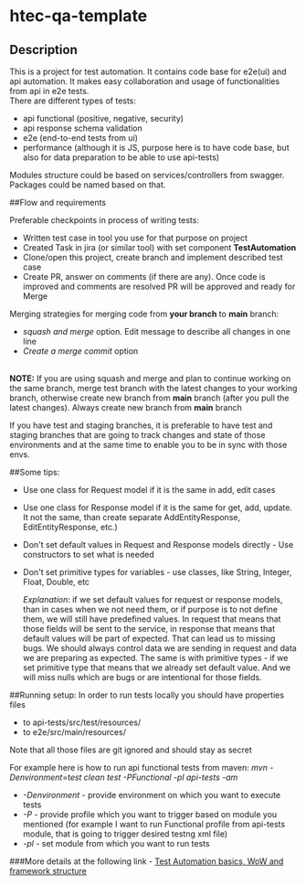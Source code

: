 # htec-qa-template

## Description
This is a project for test automation. It contains code base for e2e(ui) and api automation. It makes easy collaboration and usage of functionalities from api in e2e tests. 
<br/>There are different types of tests:
* api functional (positive, negative, security)
* api response schema validation
* e2e (end-to-end tests from ui)
* performance (although it is JS, purpose here is to have code base, but also for data preparation to be able to use api-tests)

Modules structure could be based on services/controllers from swagger. Packages could be named based on that.

##Flow and requirements

Preferable checkpoints in process of writing tests:
* Written test case in tool you use for that purpose on project
* Created Task in jira (or similar tool) with set component **TestAutomation**
* Clone/open this project, create branch and implement described test case
* Create PR, answer on comments (if there are any). Once code is improved and comments are resolved PR will be approved and ready for Merge

Merging strategies for merging code from **your branch** to **main** branch:
* *squash and merge* option. Edit message to describe all changes in one line
* *Create a merge commit* option

<br/>**NOTE:** If you are using squash and merge and plan to continue working on the same branch, merge test branch with the latest changes to your working branch, otherwise create new branch from **main** branch (after you pull the latest changes).
Always create new branch from **main** branch

If you have test and staging branches, it is preferable to have test and staging branches that are going to track changes and state of
those environments and at the same time to enable you to be in sync with those envs. 


##Some tips:
* Use one class for Request model if it is the same in add, edit cases
* Use one class for Response model if it is the same for get, add, update. It not the same, than create separate AddEntityResponse, EditEntityResponse, etc.)
* Don't set default values in Request and Response models directly - Use constructors to set what is needed
* Don't set primitive types for variables - use classes, like String, Integer, Float, Double, etc

  *Explanation*: if we set default values for request or response models, than in cases when we not need them, or if purpose is to not define them, we will still have predefined values. In request that means that those fields will be sent to the service, in response that means that default values will be part of expected. That can lead us to missing bugs. We should always control data we are sending in request and data we are preparing as expected.
  The same is with primitive types - if we set primitive type that means that we already set default value. And we will miss nulls which are bugs or are intentional for those fields.
  
##Running setup:
In order to run tests locally you should have properties files
* to api-tests/src/test/resources/ 
* to e2e/src/main/resources/

Note that all those files are git ignored and should stay as secret

For example here is how to run api functional tests from maven: *mvn -Denvironment=test clean test -PFunctional -pl api-tests -am*
* *-Denvironment* - provide environment on which you want to execute tests <br/>
* *-P* - provide profile which you want to trigger based on module you mentioned (for example I want to run Functional profile from api-tests module, that is going to trigger desired testng xml file) <br/>
* *-pl* - set module from which you want to run tests

###More details at the following link - [Test Automation basics, WoW and framework structure](https://docs.google.com/presentation/d/1-qz0arOc5ZWvIco65uemlk8p-Q9oKqUYZThNg9XW0bU/edit#slide=id.ge8ed61ca74_0_78)
